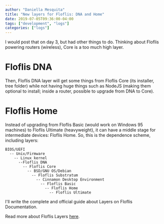 ```yaml
---
author: "Daniella Mesquita"
title: "New layers for Floflis: DNA and Home"
date: 2019-07-05T09:36:00-04:00
tags: ["development", "logs"]
categories: ["logs"]
---
```


I would post that on day 3, but had other things to do.
Thinking about Floflis powering routers (wireless), Core is a too much high layer.

# Floflis DNA

Then, Floflis DNA layer will get some things from Floflis Core (its installer, tree folder) while not having huge things such as NodeJS (making them optional to install; inside a router, possible to upgrade from DNA to Core).

# Floflis Home

Instead of upgrading from Floflis Basic (would work on Windows 95 machines) to Floflis Ultimate (heavyweight), it can have a middle stage for intermediate devices: Floflis Home.
So, this is the dependence scheme, including layers:

```
BIOS/UEFI
  -- Unix/Firmware
    -- Linux kernel
      --Floflis DNA
        -- Floflis Core
          -- BSD/GNU OS/Debian
            -- Floflis Substratum
              -- Cinnamon Desktop Environment
                -- Floflis Basic
                  -- Floflis Home
                    -- Floflis Ultimate
```

I'll write the complete and official guide about Layers on Floflis Documentation.

Read more about Floflis Layers [here](../../../2019/07/floflis-layers-recipe-core-substratum-base-ultimate/).
